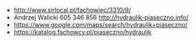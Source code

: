 - http://www.sirlocal.pl/fachowiec/3310/9/
- Andrzej Walicki 605 346 856 http://hydraulik-piaseczno.info/
- https://www.google.com/maps/search/hydraulik+piaseczno/
- https://katalog.fachowcy.pl/piaseczno/hydraulik
